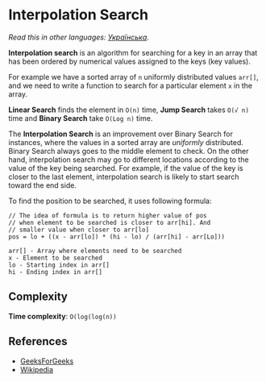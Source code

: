 # Interpolation Search

_Read this in other languages:_
[_Українська_](README.uk-UA.md).

**Interpolation search** is an algorithm for searching for a key in an array that 
has been ordered by numerical values assigned to the keys (key values).

For example we have a sorted array of `n` uniformly distributed values `arr[]`, 
and we need to write a function to search for a particular element `x` in the array.

**Linear Search** finds the element in `O(n)` time, **Jump Search** takes `O(√ n)` time 
and **Binary Search** take `O(Log n)` time.

The **Interpolation Search** is an improvement over Binary Search for instances, 
where the values in a sorted array are _uniformly_ distributed. Binary Search 
always goes to the middle element to check. On the other hand, interpolation 
search may go to different locations according to the value of the key being 
searched. For example, if the value of the key is closer to the last element, 
interpolation search is likely to start search toward the end side.

To find the position to be searched, it uses following formula:

```
// The idea of formula is to return higher value of pos
// when element to be searched is closer to arr[hi]. And
// smaller value when closer to arr[lo]
pos = lo + ((x - arr[lo]) * (hi - lo) / (arr[hi] - arr[Lo]))

arr[] - Array where elements need to be searched
x - Element to be searched
lo - Starting index in arr[]
hi - Ending index in arr[]
```

## Complexity

**Time complexity**: `O(log(log(n))`

## References

- [GeeksForGeeks](https://www.geeksforgeeks.org/interpolation-search/)
- [Wikipedia](https://en.wikipedia.org/wiki/Interpolation_search)
